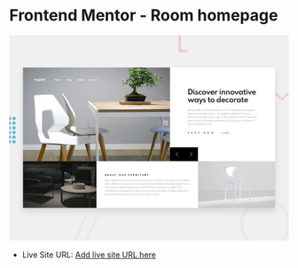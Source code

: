 # Frontend Mentor - Room homepage

![Design preview for the Room homepage coding challenge](./design/desktop-preview.jpg)

- Live Site URL: [Add live site URL here](https://your-live-site-url.com)